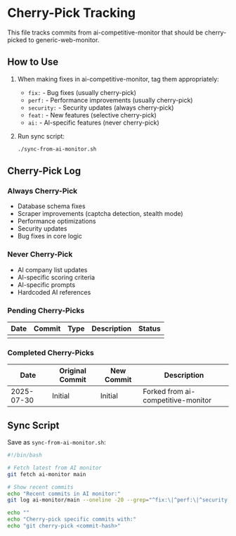 # Cherry-Pick Tracking

This file tracks commits from ai-competitive-monitor that should be cherry-picked to generic-web-monitor.

## How to Use

1. When making fixes in ai-competitive-monitor, tag them appropriately:
   - `fix:` - Bug fixes (usually cherry-pick)
   - `perf:` - Performance improvements (usually cherry-pick)
   - `security:` - Security updates (always cherry-pick)
   - `feat:` - New features (selective cherry-pick)
   - `ai:` - AI-specific features (never cherry-pick)

2. Run sync script:
   ```bash
   ./sync-from-ai-monitor.sh
   ```

## Cherry-Pick Log

### Always Cherry-Pick
- Database schema fixes
- Scraper improvements (captcha detection, stealth mode)
- Performance optimizations
- Security updates
- Bug fixes in core logic

### Never Cherry-Pick
- AI company list updates
- AI-specific scoring criteria
- AI-specific prompts
- Hardcoded AI references

### Pending Cherry-Picks

| Date | Commit | Type | Description | Status |
|------|--------|------|-------------|--------|
| | | | | |

### Completed Cherry-Picks

| Date | Original Commit | New Commit | Description |
|------|----------------|------------|-------------|
| 2025-07-30 | Initial | Initial | Forked from ai-competitive-monitor |

## Sync Script

Save as `sync-from-ai-monitor.sh`:

```bash
#!/bin/bash

# Fetch latest from AI monitor
git fetch ai-monitor main

# Show recent commits
echo "Recent commits in AI monitor:"
git log ai-monitor/main --oneline -20 --grep="^fix:\|^perf:\|^security:" 

echo ""
echo "Cherry-pick specific commits with:"
echo "git cherry-pick <commit-hash>"
```
